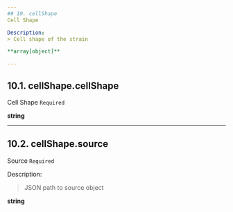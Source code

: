 ```yaml
---
## 10. cellShape
Cell Shape  

Description:
> Cell shape of the strain  

**array[object]**

---
```

## 10.1. cellShape.cellShape
Cell Shape  `Required`

**string**

---
## 10.2. cellShape.source
Source  `Required`

Description:
> JSON path to source object  

**string**

